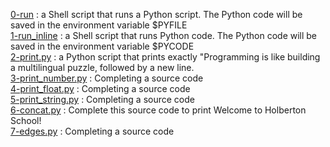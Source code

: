 [0-run](./0-run) : a Shell script that runs a Python script. The Python code will be saved in the environment variable $PYFILE <br/>
[1-run_inline](./1-run_inline) : a Shell script that runs Python code. The Python code will be saved in the environment variable $PYCODE <br/>
[2-print.py](./2-print.py) : a Python script that prints exactly "Programming is like building a multilingual puzzle, followed by a new line. <br/>
[3-print_number.py](./3-print_number.py) : Completing a source code <br/>
[4-print_float.py](./4-print_float.py) : Completing a source code <br/>
[5-print_string.py](./5-print_string.py) : Completing a source code <br/>
[6-concat.py](./6-concat.py) : Complete this source code to print Welcome to Holberton School! <br/>
[7-edges.py](./7-edges.py) : Completing a source code <br/>